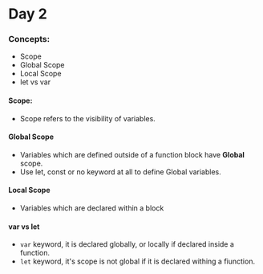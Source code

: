 # Day 2

### Concepts:

- Scope
- Global Scope
- Local Scope
- let vs var

#### Scope:

- Scope refers to the visibility of variables. 

#### Global Scope

- Variables which are defined outside of a function block have <b>Global</b> scope.
- Use let, const or no keyword at all to define Global variables.

#### Local Scope

- Variables which are declared within a block

#### var vs let

- ```var``` keyword, it is declared globally, or locally if declared inside a function.
- ```let``` keyword, it's scope is not global if it is declared withing a fiunction.